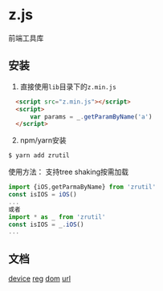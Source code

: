 # z.js
前端工具库

## 安装

1. 直接使用`lib`目录下的`z.min.js`

``` html
  <script src="z.min.js"></script>
  <script>
      var params = _.getParamByName('a')
  </script>
```

2. npm/yarn安装
``` bash
$ yarn add zrutil
```
使用方法：
支持tree shaking按需加载
 ``` javascript
 import {iOS,getParmaByName} from 'zrutil'
 const isIOS = iOS()
 ...
 或者
 import * as _ from 'zrutil'
 const isIOS = _.iOS()
 ...

```

## 文档
[device]
[reg]
[dom]
[url]

[device]:https://github.com/zlxbuzz/z.js/blob/master/docs/device.md
[dom]:https://github.com/zlxbuzz/z.js/blob/master/docs/dom.md
[reg]:https://github.com/zlxbuzz/z.js/blob/master/docs/reg.md
[url]:https://github.com/zlxbuzz/z.js/blob/master/docs/url.md

